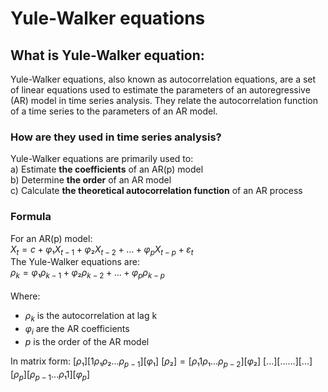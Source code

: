 # Yule-Walker equations

## What is Yule-Walker equation:
Yule-Walker equations, also known as autocorrelation equations, are a set of linear equations used to estimate the parameters of an autoregressive (AR) model in time series analysis. They relate the autocorrelation function of a time series to the parameters of an AR model.

### How are they used in time series analysis?
Yule-Walker equations are primarily used to: <br /> 
a) Estimate **the coefficients** of an AR(p) model <br /> 
b) Determine **the order** of an AR model <br /> 
c) Calculate **the theoretical autocorrelation function** of an AR process

### Formula
For an AR(p) model:
<br /> 
$X_t = c + φ₁X_{t-1} + φ₂X_{t-2} + ... + φ_pX_{t-p} + ε_t$
 <br /> 
The Yule-Walker equations are:
<br /> 
$ρ_k = φ₁ρ_{k-1} + φ₂ρ_{k-2} + ... + φ_pρ_{k-p}$
<br /> 
<br /> 
Where:
- $ρ_k$ is the autocorrelation at lag k
- $φ_i$ are the AR coefficients
- $p$ is the order of the AR model

In matrix form:
$[ρ₁]   [1   ρ₁  ρ₂ ... ρ_{p-1}] [φ₁]$
$[ρ₂] = [ρ₁  1   ρ₁ ... ρ_{p-2}] [φ₂]$
$[...]   [...               ...] [...]$
$[ρ_p]   [ρ_{p-1} ... ρ₁    1  ] [φ_p]$

